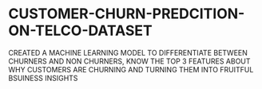 # CUSTOMER-CHURN-PREDCITION-ON-TELCO-DATASET
CREATED A MACHINE LEARNING MODEL TO DIFFERENTIATE BETWEEN CHURNERS AND NON CHURNERS, KNOW THE TOP 3 FEATURES ABOUT WHY CUSTOMERS ARE CHURNING AND TURNING THEM INTO FRUITFUL BSUINESS INSIGHTS 
